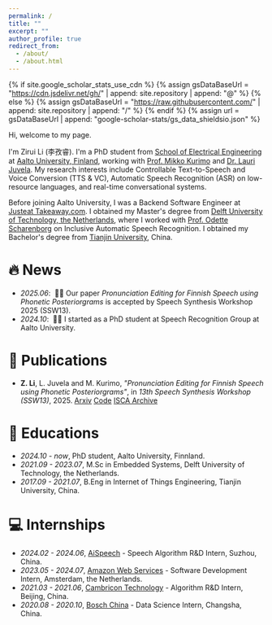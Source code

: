 ```yaml
---
permalink: /
title: ""
excerpt: ""
author_profile: true
redirect_from: 
  - /about/
  - /about.html
---
```


{% if site.google_scholar_stats_use_cdn %}
{% assign gsDataBaseUrl = "https://cdn.jsdelivr.net/gh/" | append: site.repository | append: "@" %}
{% else %}
{% assign gsDataBaseUrl = "https://raw.githubusercontent.com/" | append: site.repository | append: "/" %}
{% endif %}
{% assign url = gsDataBaseUrl | append: "google-scholar-stats/gs_data_shieldsio.json" %}

<span class='anchor' id='about-me'></span>

Hi, welcome to my page.

I'm Zirui Li (李孜睿). I'm a PhD student from [School of Electrical Engineering](https://www.aalto.fi/en/school-of-electrical-engineering) at [Aalto University, Finland](https://www.aalto.fi/en), working with [Prof. Mikko Kurimo](https://www.aalto.fi/en/people/mikko-kurimo) and [Dr. Lauri Juvela](https://www.aalto.fi/en/people/lauri-juvela). My research interests include Controllable Text-to-Speech and Voice Conversion (TTS & VC), Automatic Speech Recognition (ASR) on low-resource languages, and real-time conversational systems.

Before joining Aalto University, I was a Backend Software Engineer at [Justeat Takeaway.com](https://www.justeattakeaway.com/). I obtained my Master's degree from [Delft University of Technology, the Netherlands](https://www.tudelft.nl/en/), where I worked with [Prof. Odette Scharenborg](https://www.tudelft.nl/en/ewi/over-de-faculteit/afdelingen/intelligent-systems/multimedia-computing/people/odette-scharenborg) on Inclusive Automatic Speech Recognition. I obtained my Bachelor's degree from [Tianjin University](https://www.tju.edu.cn/english/index.htm), China.


# 🔥 News
- *2025.06*: &nbsp;🎉🎉 Our paper *Pronunciation Editing for Finnish Speech using Phonetic Posteriorgrams* is accepted by Speech Synthesis Workshop 2025 (SSW13).
- *2024.10*: &nbsp;🎉🎉 I started as a PhD student at Speech Recognition Group at Aalto University.

# 📝 Publications 

- **Z. Li**, L. Juvela and M. Kurimo, *"Pronunciation Editing for Finnish Speech using Phonetic Posteriorgrams"*, in *13th Speech Synthesis Workshop (SSW13)*, 2025. [Arxiv](https://arxiv.org/abs/2507.02115)  [Code](https://github.com/aalto-speech/PPG2Speech)  [ISCA Archive]()


# 📖 Educations
- *2024.10 - now*, PhD student, Aalto University, Finnland.
- *2021.09 - 2023.07*, M.Sc in Embedded Systems, Delft University of Technology, the Netherlands.
- *2017.09 - 2021.07*, B.Eng in Internet of Things Engineering, Tianjin University, China.


# 💻 Internships
- *2024.02 - 2024.06*, [AiSpeech](https://www.aispeech.com/) - Speech Algorithm R&D Intern, Suzhou, China.
- *2023.05 - 2024.07*, [Amazon Web Services](https://aws.amazon.com/) - Software Development Intern, Amsterdam, the Netherlands.
- *2021.03 - 2021.06*, [Cambricon Technology](https://www.cambricon.com/) - Algorithm R&D Intern, Beijing, China.
- *2020.08 - 2020.10*, [Bosch China](https://www.bosch.com.cn/en/) - Data Science Intern, Changsha, China.
